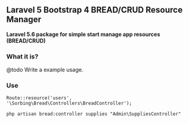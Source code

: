 ## Laravel 5 Bootstrap 4 BREAD/CRUD Resource Manager

**Laravel 5.6 package for simple start manage app resources (BREAD/CRUD)**


### What it is?

@todo Write a example usage.


### Use

    Route::resource('users', '\Sorbing\Bread\Controllers\BreadController');
    
    php artisan bread:controller supplies "Admin\SuppliesController"
    


